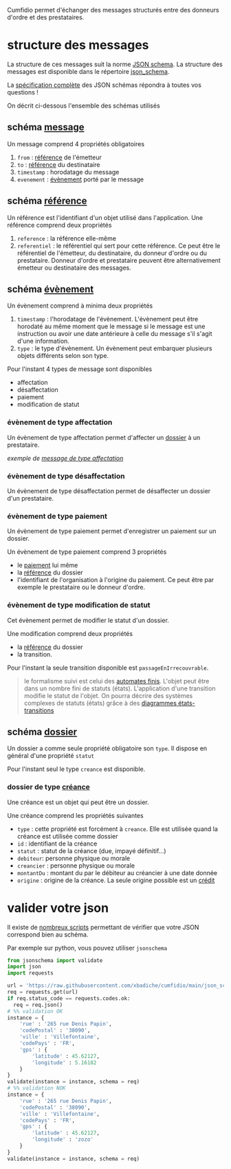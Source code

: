 Cumfidio permet d'échanger des messages structurés entre des donneurs d'ordre et des prestataires. 
# structure des messages
La structure de ces messages suit la norme [JSON schema](https://json-schema.org/). La structure des messages est disponible dans le répertoire [json_schema](https://github.com/xbadiche/cumfidio/blob/main/json_schema).

La [spécification complète](https://json-schema.org/understanding-json-schema/UnderstandingJSONSchema.pdf) des JSON schémas répondra à toutes vos questions !

On décrit ci-dessous l'ensemble des schémas utilisés

## schéma [message](https://github.com/xbadiche/cumfidio/blob/main/json_schema/message.schema.json)
Un message comprend 4 propriétés obligatoires
1. `from` : [référence](https://github.com/xbadiche/cumfidio/blob/main/json_schema/reference.schema.json) de l'émetteur
2. `to` : [référence](https://github.com/xbadiche/cumfidio/blob/main/json_schema/reference.schema.json) du destinataire
3. `timestamp` : horodatage du message
4. `evenement` : [évènement](https://github.com/xbadiche/cumfidio/blob/main/json_schema/reference.schema.json) porté par le message

## schéma [référence](https://github.com/xbadiche/cumfidio/blob/main/json_schema/message.schema.json)
Un référence est l'identifiant d'un objet utilisé dans l'application. Une référence comprend deux propriétés
1. `reference` : la référence elle-même
2. `referentiel` : le référentiel qui sert pour cette référence. Ce peut être le référentiel de l'émetteur, du destinataire, du donneur d'ordre ou du prestataire. Donneur d'ordre et prestataire peuvent être alternativement émetteur ou destinataire des messages.

## schéma [évènement](https://github.com/xbadiche/cumfidio/blob/main/json_schema/evenement.schema.json)
Un évènement comprend à minima deux propriétés
1. `timestamp` : l'horodatage de l'évènement. L'évènement peut être horodaté au même moment que le message si le message est une instruction ou avoir une date antérieure à celle du message s'il s'agit d'une information. 
2. `type` : le type d'évènement. Un évènement peut embarquer plusieurs objets différents selon son type.

Pour l'instant 4 types de message sont disponibles
* affectation
* désaffectation
* paiement
* modification de statut

### évènement de type affectation
Un évènement de type affectation permet d'affecter un [dossier](https://github.com/xbadiche/cumfidio/blob/main/json_schema/evenement.schema.json) à un prestataire. 

_exemple de [message de type affectation](https://github.com/xbadiche/cumfidio/blob/main/json_schema/exemples/affectation.json)_

### évènement de type désaffectation 
Un évènement de type désaffectation permet de désaffecter un dossier d'un prestataire. 

### évènement de type paiement
Un évènement de type paiement permet d'enregistrer un paiement sur un dossier.

Un évènement de type paiement comprend 3 propriétés
* le [paiement](https://github.com/xbadiche/cumfidio/blob/main/json_schema/paiement.schema.json) lui même
* la [référence](https://github.com/xbadiche/cumfidio/blob/main/json_schema/reference.schema.json) du dossier
* l'identifiant de l'organisation à l'origine du paiement. Ce peut être par exemple le prestataire ou le donneur d'ordre.

### évènement de type modification de statut
Cet évènement permet de modifier le statut d'un dossier.

Une modification comprend deux propriétés
* la [référence](https://github.com/xbadiche/cumfidio/blob/main/json_schema/reference.schema.json) du dossier
* la transition. 

Pour l'instant la seule transition disponible est `passageEnIrrecouvrable`. 

> le formalisme suivi est celui des [automates finis](https://fr.wikipedia.org/wiki/Automate_fini). L'objet peut être dans un nombre fini de statuts (états). L'application d'une transition modifie le statut de l'objet. On pourra décrire des systèmes complexes de statuts (états) grâce à des [diagrammes états-transitions](https://fr.wikipedia.org/wiki/Diagramme_%C3%A9tats-transitions)

## schéma [dossier](https://github.com/xbadiche/cumfidio/blob/main/json_schema/dossier.schema.json)
Un dossier a comme seule propriété obligatoire son `type`. Il dispose en général d'une propriété `statut`

Pour l'instant seul le type `creance` est disponible.

### dossier de type [créance](https://github.com/xbadiche/cumfidio/blob/main/json_schema/dossier.schema.json)
Une créance est un objet qui peut être un dossier. 

Une créance comprend les propriétés suivantes
* `type` : cette propriété est forcément à `creance`. Elle est utilisée quand la créance est utilisée comme dossier
* `id` : identifiant de la créance
* `statut` : statut de la créance (due, impayé définitif...)
* `debiteur`: personne physique ou morale
* `creancier` : personne physique ou morale
* `montantDu` : montant du par le débiteur au créancier à une date donnée
* `origine` : origine de la créance. La seule origine possible est un [crédit](https://github.com/xbadiche/cumfidio/blob/main/json_schema/credit.schema.json)

# valider votre json

Il existe de [nombreux scripts](https://json-schema.org/implementations.html#validators) permettant de vérifier que votre JSON correspond bien au schéma.

Par exemple sur python, vous pouvez utiliser `jsonschema`
```python
from jsonschema import validate
import json
import requests

url = 'https://raw.githubusercontent.com/xbadiche/cumfidio/main/json_schema/address.schema.json'
req = requests.get(url)
if req.status_code == requests.codes.ok:
  req = req.json()  
# %% validation OK
instance = {
    'rue' : '265 rue Denis Papin',
    'codePostal' : '38090',
    'ville' : 'Villefontaine',
    'codePays' : 'FR',
    'gps' : {
        'latitude' : 45.62127,
        'longitude' : 5.16182
    }
}
validate(instance = instance, schema = req)
# %% validation NOK
instance = {
    'rue' : '265 rue Denis Papin',
    'codePostal' : '38090',
    'ville' : 'Villefontaine',
    'codePays' : 'FR',
    'gps' : {
        'latitude' : 45.62127,
        'longitude' : 'zozo'
    }
}
validate(instance = instance, schema = req)
```
